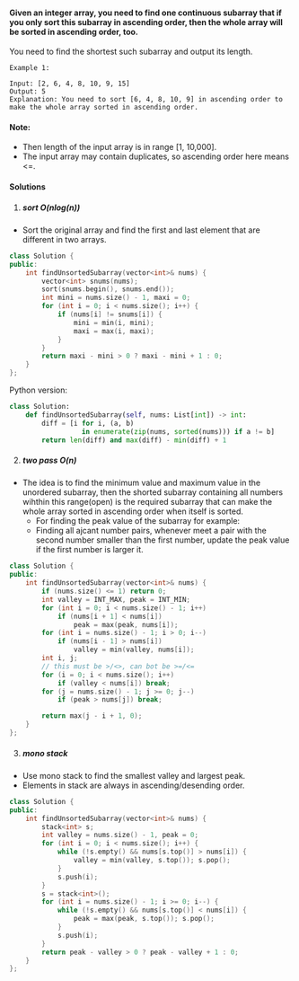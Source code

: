 #### Given an integer array, you need to find one continuous subarray that if you only sort this subarray in ascending order, then the whole array will be sorted in ascending order, too.

You need to find the shortest such subarray and output its length.

```
Example 1:

Input: [2, 6, 4, 8, 10, 9, 15]
Output: 5
Explanation: You need to sort [6, 4, 8, 10, 9] in ascending order to make the whole array sorted in ascending order.
```

#### Note:

-    Then length of the input array is in range [1, 10,000].
-    The input array may contain duplicates, so ascending order here means <=. 

#### Solutions

1. ##### sort O(nlog(n))

- Sort the original array and find the first and last element that are different in two arrays.

```cpp
class Solution {
public:
    int findUnsortedSubarray(vector<int>& nums) {
        vector<int> snums(nums);
        sort(snums.begin(), snums.end());
        int mini = nums.size() - 1, maxi = 0;
        for (int i = 0; i < nums.size(); i++) {
            if (nums[i] != snums[i]) {
                mini = min(i, mini);
                maxi = max(i, maxi);
            }
        }
        return maxi - mini > 0 ? maxi - mini + 1 : 0; 
    }
};
```

Python version:

```python
class Solution:
    def findUnsortedSubarray(self, nums: List[int]) -> int:
        diff = [i for i, (a, b)
                  in enumerate(zip(nums, sorted(nums))) if a != b]
        return len(diff) and max(diff) - min(diff) + 1
```


2. ##### two pass O(n)

- The idea is to find the minimum value and maximum value in the unordered subarray, then the shorted subarray containing all numbers wihthin this range(open) is the required subarray that can make the whole array sorted in ascending order when itself is sorted.
    - For finding the peak value of the subarray for example:
    - Finding all ajcant number pairs, whenever meet a pair with the second number smaller than the first number, update the peak value if the first number is larger it.


```cpp
class Solution {
public:
    int findUnsortedSubarray(vector<int>& nums) {
        if (nums.size() <= 1) return 0;
        int valley = INT_MAX, peak = INT_MIN;
        for (int i = 0; i < nums.size() - 1; i++)
            if (nums[i + 1] < nums[i])
                peak = max(peak, nums[i]);
        for (int i = nums.size() - 1; i > 0; i--)
            if (nums[i - 1] > nums[i])
                valley = min(valley, nums[i]);
        int i, j;
        // this must be >/<>, can bot be >=/<=
        for (i = 0; i < nums.size(); i++)
            if (valley < nums[i]) break;
        for (j = nums.size() - 1; j >= 0; j--)
            if (peak > nums[j]) break;

        return max(j - i + 1, 0);
    }
};
```

3. ##### mono stack

- Use mono stack to find the smallest valley and largest peak.
- Elements in stack are always in ascending/desending order.

```cpp
class Solution {
public:
    int findUnsortedSubarray(vector<int>& nums) {
        stack<int> s;
        int valley = nums.size() - 1, peak = 0;
        for (int i = 0; i < nums.size(); i++) {
            while (!s.empty() && nums[s.top()] > nums[i]) {
                valley = min(valley, s.top()); s.pop();
            }
            s.push(i);
        }
        s = stack<int>();
        for (int i = nums.size() - 1; i >= 0; i--) {
            while (!s.empty() && nums[s.top()] < nums[i]) {
                peak = max(peak, s.top()); s.pop();
            }
            s.push(i);
        }
        return peak - valley > 0 ? peak - valley + 1 : 0;
    }
};
```